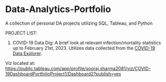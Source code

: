 # Data-Analytics-Portfolio
A collection of personal DA projects utilizing SQL, Tableau, and Python

PROJECT LIST:

1. COVID-19 Data Dig: A brief look at relevant infection/mortality statistics up to February 21st, 2023.
Utilizes data collected from the [COVID-19 Data Explorer](https://ourworldindata.org/explorers/coronavirus-data-explorer?tab=map&time=latest&facet=none&Interval=7-day+rolling+average&Relative+to+Population=true&Color+by+test+positivity=false&country=USA~BRA~JPN~DEU&Metric=Confirmed+deaths).

Viz located at: https://public.tableau.com/app/profile/sooraj.sharma2081/viz/COVID-19DashboardPortfolioProject1/Dashboard2?publish=yes
